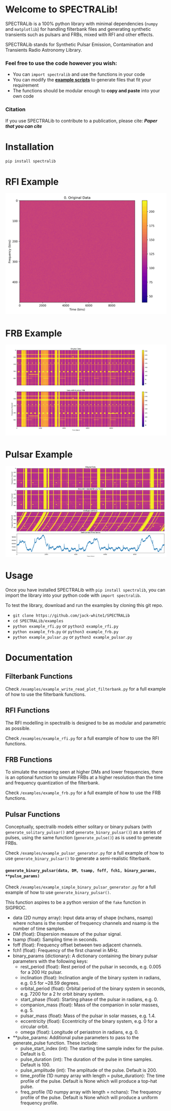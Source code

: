 # Welcome to SPECTRALib!

SPECTRALib is a 100% python library with minimal dependencies (`numpy` and `matplotlib`) for handling filterbank files and generating synthetic transients such as pulsars and FRBs, mixed with RFI and other effects.

SPECTRALib stands for Synthetic Pulsar Emission, Contamination and Transients Radio Astronomy Library.

### Feel free to use the code however you wish:
 - You can `import spectralib` and use the functions in your code
 - You can modify the [**example scripts**](https://github.com/jack-white1/SPECTRALib/examples) to generate files that fit your requirement
 - The functions should be modular enough to **copy and paste** into your own code

### Citation
If you use SPECTRALib to contribute to a publication, please cite:
___Paper that you can cite___

# Installation

`pip install spectralib`

# RFI Example
![Animation showing RFI creation process](/images/rfi.gif)

# FRB Example
![Example of FRB created with spectralib](/images/frb.png)

# Pulsar Example
![Example of pulsar created with spectralib](/images/pulsar.png)

# Usage
Once you have installed SPECTRALib with `pip install spectralib`, you can import the library into your python code with `import spectralib`.

To test the library, download and run the examples by cloning this git repo.

 - `git clone https://github.com/jack-white1/SPECTRALib`
 - `cd SPECTRALib/examples`
 - `python example_rfi.py` or `python3 example_rfi.py`
 - `python example_frb.py` or `python3 example_frb.py`
 - `python example_pulsar.py` or `python3 example_pulsar.py`

 # Documentation
 
 ## Filterbank Functions
Check `/examples/example_write_read_plot_filterbank.py` for a full example of how to use the filterbank functions.
 
 ## RFI Functions
 The RFI modelling in spectralib is designed to be as modular and parametric as possible.

 Check `/examples/example_rfi.py` for a full example of how to use the RFI functions.

 ## FRB Functions
To simulate the smearing seen at higher DMs and lower frequencies, there is an optional function to simulate FRBs at a higher resolution than the time and frequency quantization of the filterbank.

Check `/examples/example_frb.py` for a full example of how to use the FRB functions.

 ## Pulsar Functions
 Conceptually, spectralib models either solitary or binary pulsars (with `generate_solitary_pulsar()` and `generate_binary_pulsar()`) as a series of pulses, using the same function (`generate_pulse()`) as is used to generate FRBs.

Check `/examples/example_pulsar_generator.py` for a full example of how to use `generate_binary_pulsar()` to generate a semi-realistic filterbank.

#### `generate_binary_pulsar(data, DM, tsamp, foff, fch1, binary_params, **pulse_params)`

Check `/examples/example_simple_binary_pulsar_generator.py` for a full example of how to use `generate_binary_pulsar()`.

This function aspires to be a python version of the `fake` function in SIGPROC.
 - data (2D numpy array): Input data array of shape (nchans, nsamp) where nchans is the number of frequency channels and nsamp is the number of time samples.
 - DM (float): Dispersion measure of the pulsar signal.
 - tsamp (float): Sampling time in seconds.
 - foff (float): Frequency offset between two adjacent channels.
 - fch1 (float): Frequency of the first channel in MHz.
 - binary_params (dictionary): A dictionary containing the binary pulsar parameters with the following keys:
     - rest_period (float): Rest period of the pulsar in seconds, e.g. 0.005 for a 200 Hz pulsar.
     - inclination (float): Inclination angle of the binary system in radians, e.g. 0.5 for ~28.59 degrees.
     - orbital_period (float): Orbital period of the binary system in seconds, e.g. 7200 for a 2 hr orbit binary system.
     - start_phase (float): Starting phase of the pulsar in radians, e.g. 0.
     - companion_mass (float): Mass of the companion in solar masses, e.g. 5.
     - pulsar_mass (float): Mass of the pulsar in solar masses, e.g. 1.4.
     - eccentricity (float): Eccentricity of the binary system, e.g. 0 for a circular orbit.
     - omega (float): Longitude of periastron in radians, e.g. 0.
 - **pulse_params: Additional pulse parameters to pass to the generate_pulse function. These include:
     - pulse_start_index (int): The starting time sample index for the pulse. Default is 0.
     - pulse_duration (int): The duration of the pulse in time samples. Default is 100.
     - pulse_amplitude (int): The amplitude of the pulse. Default is 200.
     - time_profile (1D numpy array with length = pulse_duration): The time profile of the pulse. Default is None which will produce a top-hat pulse.
     - freq_profile (1D numpy array with length = nchans): The frequency profile of the pulse. Default is None which will produce a uniform frequency profile.

 

